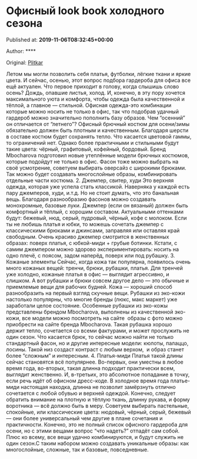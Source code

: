 
# Офисный look book холодного сезона

Published at: **2019-11-06T08:32:45+00:00**

Author: ****

Original: [Plitkar](https://plitkar.com.ua/ofisnyj-look-book-holodnogo-sezona/)

Летом мы могли позволить себя платья, футболки, лёгкие ткани и яркие цвета. И сейчас, осенью, этот вопрос подбора гардероба для офиса все ещё актуален.
Что первое приходит в голову, когда слышишь слово осень? Дождь, опавшие листья, холод. И, конечно, в эту пору хочется максимального уюта и комфорта, чтобы одежда была качественной и тёплой, а главное — стильной.
Офисная одежда-это комбинации которые можно носить не только в офис, так что подобрав удачный гардероб можно значительно пополнить базу образов.
Чем “осенний” он отличается от “летнего”?
Офисный брючный костюм для осени/зимы обязательно должен быть плотным и качественным. Благодаря шерсти в составе костюм будет сохранять тепло. Что касается цветовой гаммы, то ограничений нет. Однако более практичными и стильными будут такие цвета: чёрный, графитовый, кофейный, бордовый.
Бренд Mbocharova подготовил новые утеплённые модели брючных костюмов, которые подойдут не только в офис.
Фасон тоже можно выбрать на своё усмотрение, советуем выбирать оверсайз с широкими брюками. Так можно будет создавать многослойные образы, комбинировать отдельные части костюма.
2. Джемпер, свитер, худи
Это верхняя одежда, которая уже успела стать классикой. Наверняка у каждой есть пару джемперов, худи, и.т.д. Но не стоит думать, что это банальная вещь. Благодаря разнообразию фасонов можно создавать монохромные, базовые луки.
Джемпер (если он вязаный) должен быть комфортный и тёплый, с хорошим составом.
Актуальными оттенками будут: бежевый, нюд, серый, пудровый, чёрный, кофе с молоком.
Если ты не любишь платья и юбки, то можешь сочетать джемпер с классическими брюками и джинсами, заправляя или оставляя край свободным.
Очень красиво джемпер смотрится в женственных образах: поверх платья, с юбкой-миди + грубые ботинки.
Кстати, с самим джемпером можно здорово экспериментировать: носить на одно плечё, с поясом, задом наперёд, поверх или под рубашку.
3. Кожаные элементы
Сейчас, когда кожа так популярна, появилось очень много кожаных вещей: тренчи, брюки, рубашки, платья. Для тренчей уже холодно, кожаные платья в офис — выглядит агрессивно, и слишком. А вот рубашки и брюки совсем другое дело — это обычные и приемлемые вещи для рабочих будней. Кожа — хороший способ разнообразить на первый взгляд скучные вещи. Рубашки из эко-кожи настолько популярны, что многие бренды (люкс, макс маркет) уже заработали целое состояние. Особенные рубашки из эко-кожы представлены брендом Mbocharova, выполнены из качественной эко-кожи, все модели можно посмотреть на сайте  образы с фото можно приобрести на сайте бренда Mbocharova. Такая рубашка хорошо держит тепло, сочетается со всеми фактурами, и может прослужить не один сезон.
Что касается брюк, то сейчас можно найти не только стандартный фасон, но и другие интересные модели: кюлоты, палаццо, лосины. Такой низ создаст контраст с любым верхом,  и образ станет более “сложным” и интересным.
4. Платья-миди
Платья такой длины сейчас становятся всё популярнее. Во-первых, они уместны в любое время года, во-вторых, такая длинна подходит практически всем, выглядит женственно. И, в-третьих, это абсолютное попадание в точку, если речь идёт об офисном дресс-коде. В холодное время года платье-миди настоящая находка, длинна не позволит замёрзнуть отлично сочетается с любой обувью и верхней одеждой. Конечно, следует обратить внимание на плотную и тёплую ткань, длинну рукава, и форму воротника — всё должно быть в меру. Советуем выбирать пастельные, спокойные, или классические цвета: нюдовый, чёрный, серый, бежевый — они более универсальный чем другие в плане сочетания и практичности.
Конечно, это не полный список офисного гардероба для осени, но с этими вещами вопрос “что надеть?” отпадёт сам собой. Плюс ко всему, все вещи удачно комбинируются, и будут служить не один сезон.С таким набором можно создавать уникальные образы: как многослойные, сложные, так и базовые, повседневные.
